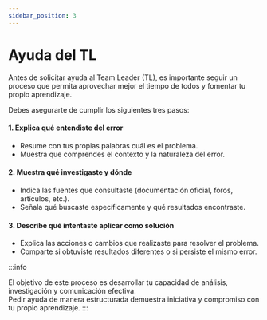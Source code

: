 ```yaml
---
sidebar_position: 3
---
```


# Ayuda del TL

Antes de solicitar ayuda al Team Leader (TL), es importante seguir un proceso que permita aprovechar mejor el tiempo de todos y fomentar tu propio aprendizaje.

Debes asegurarte de cumplir los siguientes tres pasos:

#### 1. Explica qué entendiste del error

  * Resume con tus propias palabras cuál es el problema.
  * Muestra que comprendes el contexto y la naturaleza del error.
#### 2. Muestra qué investigaste y dónde

  * Indica las fuentes que consultaste (documentación oficial, foros, artículos, etc.).
  * Señala qué buscaste específicamente y qué resultados encontraste.

#### 3. Describe qué intentaste aplicar como solución
  * Explica las acciones o cambios que realizaste para resolver el problema.
  * Comparte si obtuviste resultados diferentes o si persiste el mismo error.

:::info

El objetivo de este proceso es desarrollar tu capacidad de análisis, investigación y comunicación efectiva.  
Pedir ayuda de manera estructurada demuestra iniciativa y compromiso con tu propio aprendizaje.
:::